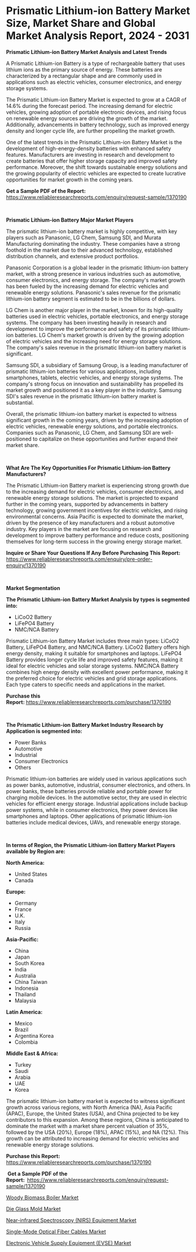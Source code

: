 <p><h1>Prismatic Lithium-ion Battery Market Size, Market Share and Global Market Analysis Report, 2024 - 2031</h1></p><p><strong>Prismatic Lithium-ion Battery Market Analysis and Latest Trends</strong></p>
<p><p>A Prismatic Lithium-ion Battery is a type of rechargeable battery that uses lithium ions as the primary source of energy. These batteries are characterized by a rectangular shape and are commonly used in applications such as electric vehicles, consumer electronics, and energy storage systems.</p><p>The Prismatic Lithium-ion Battery Market is expected to grow at a CAGR of 14.6% during the forecast period. The increasing demand for electric vehicles, growing adoption of portable electronic devices, and rising focus on renewable energy sources are driving the growth of the market. Additionally, advancements in battery technology, such as improved energy density and longer cycle life, are further propelling the market growth.</p><p>One of the latest trends in the Prismatic Lithium-ion Battery Market is the development of high-energy-density batteries with enhanced safety features. Manufacturers are investing in research and development to create batteries that offer higher storage capacity and improved safety performance. Moreover, the shift towards sustainable energy solutions and the growing popularity of electric vehicles are expected to create lucrative opportunities for market growth in the coming years.</p></p>
<p><strong>Get a Sample PDF of the Report:&nbsp;</strong> <a href="https://www.reliableresearchreports.com/enquiry/request-sample/1370190">https://www.reliableresearchreports.com/enquiry/request-sample/1370190</a></p>
<p>&nbsp;</p>
<p><strong>Prismatic Lithium-ion Battery Major Market Players</strong></p>
<p><p>The prismatic lithium-ion battery market is highly competitive, with key players such as Panasonic, LG Chem, Samsung SDI, and Murata Manufacturing dominating the industry. These companies have a strong foothold in the market due to their advanced technology, established distribution channels, and extensive product portfolios.</p><p>Panasonic Corporation is a global leader in the prismatic lithium-ion battery market, with a strong presence in various industries such as automotive, consumer electronics, and energy storage. The company's market growth has been fueled by the increasing demand for electric vehicles and renewable energy solutions. Panasonic's sales revenue for the prismatic lithium-ion battery segment is estimated to be in the billions of dollars.</p><p>LG Chem is another major player in the market, known for its high-quality batteries used in electric vehicles, portable electronics, and energy storage systems. The company has been investing heavily in research and development to improve the performance and safety of its prismatic lithium-ion batteries. LG Chem's market growth is driven by the growing adoption of electric vehicles and the increasing need for energy storage solutions. The company's sales revenue in the prismatic lithium-ion battery market is significant.</p><p>Samsung SDI, a subsidiary of Samsung Group, is a leading manufacturer of prismatic lithium-ion batteries for various applications, including smartphones, tablets, electric vehicles, and energy storage systems. The company's strong focus on innovation and sustainability has propelled its market growth and positioned it as a key player in the industry. Samsung SDI's sales revenue in the prismatic lithium-ion battery market is substantial. </p><p>Overall, the prismatic lithium-ion battery market is expected to witness significant growth in the coming years, driven by the increasing adoption of electric vehicles, renewable energy solutions, and portable electronics. Companies such as Panasonic, LG Chem, and Samsung SDI are well-positioned to capitalize on these opportunities and further expand their market share.</p></p>
<p>&nbsp;</p>
<p><strong>What Are The Key Opportunities For Prismatic Lithium-ion Battery Manufacturers?</strong></p>
<p><p>The Prismatic Lithium-ion Battery market is experiencing strong growth due to the increasing demand for electric vehicles, consumer electronics, and renewable energy storage solutions. The market is projected to expand further in the coming years, supported by advancements in battery technology, growing government incentives for electric vehicles, and rising environmental concerns. Asia Pacific is expected to dominate the market, driven by the presence of key manufacturers and a robust automotive industry. Key players in the market are focusing on research and development to improve battery performance and reduce costs, positioning themselves for long-term success in the growing energy storage market.</p></p>
<p><strong>Inquire or Share Your Questions If Any Before Purchasing This Report:</strong> <a href="https://www.reliableresearchreports.com/enquiry/pre-order-enquiry/1370190">https://www.reliableresearchreports.com/enquiry/pre-order-enquiry/1370190</a></p>
<p>&nbsp;</p>
<p><strong>Market Segmentation</strong></p>
<p><strong>The Prismatic Lithium-ion Battery Market Analysis by types is segmented into:</strong></p>
<p><ul><li>LiCoO2 Battery</li><li>LiFePO4 Battery</li><li>NMC/NCA Battery</li></ul></p>
<p><p>Prismatic Lithium-ion Battery Market includes three main types: LiCoO2 Battery, LiFePO4 Battery, and NMC/NCA Battery. LiCoO2 Battery offers high energy density, making it suitable for smartphones and laptops. LiFePO4 Battery provides longer cycle life and improved safety features, making it ideal for electric vehicles and solar storage systems. NMC/NCA Battery combines high energy density with excellent power performance, making it the preferred choice for electric vehicles and grid storage applications. Each type caters to specific needs and applications in the market.</p></p>
<p><strong>Purchase this Report:&nbsp;</strong><a href="https://www.reliableresearchreports.com/purchase/1370190">https://www.reliableresearchreports.com/purchase/1370190</a></p>
<p>&nbsp;</p>
<p><strong>The Prismatic Lithium-ion Battery Market Industry Research by Application is segmented into:</strong></p>
<p><ul><li>Power Banks</li><li>Automotive</li><li>Industrial</li><li>Consumer Electronics</li><li>Others</li></ul></p>
<p><p>Prismatic lithium-ion batteries are widely used in various applications such as power banks, automotive, industrial, consumer electronics, and others. In power banks, these batteries provide reliable and portable power for charging mobile devices. In the automotive sector, they are used in electric vehicles for efficient energy storage. Industrial applications include backup power systems, while in consumer electronics, they power devices like smartphones and laptops. Other applications of prismatic lithium-ion batteries include medical devices, UAVs, and renewable energy storage.</p></p>
<p>&nbsp;</p>
<p><strong>In terms of Region, the Prismatic Lithium-ion Battery Market Players available by Region are:</strong></p>
<p>
    <p> <strong> North America: </strong>
        <ul>
            <li>United States</li>
            <li>Canada</li>
        </ul>
        </p> 
    <p> <strong> Europe: </strong>
        <ul>
            <li>Germany</li>
            <li>France</li>
            <li>U.K.</li>
            <li>Italy</li>
            <li>Russia</li>
        </ul>
        </p> 
    <p> <strong> Asia-Pacific: </strong>
        <ul>
            <li>China</li>
            <li>Japan</li>
            <li>South Korea</li>
            <li>India</li>
            <li>Australia</li>
            <li>China Taiwan</li>
            <li>Indonesia</li>
            <li>Thailand</li>
            <li>Malaysia</li>
        </ul>
        </p> 
    <p> <strong> Latin America: </strong>
        <ul>
            <li>Mexico</li>
            <li>Brazil</li>
            <li>Argentina Korea</li>
            <li>Colombia</li>
        </ul>
        </p> 
    <p> <strong> Middle East & Africa: </strong>
        <ul>
            <li>Turkey</li>
            <li>Saudi</li>
            <li>Arabia</li>
            <li>UAE</li>
            <li>Korea</li>
        </ul>
    </p>
    </p>
<p><p>The prismatic lithium-ion battery market is expected to witness significant growth across various regions, with North America (NA), Asia Pacific (APAC), Europe, the United States (USA), and China projected to be key contributors to this expansion. Among these regions, China is anticipated to dominate the market with a market share percent valuation of 35%, followed by the USA (20%), Europe (18%), APAC (15%), and NA (12%). This growth can be attributed to increasing demand for electric vehicles and renewable energy storage solutions.</p></p>
<p><strong>Purchase this Report: </strong><a href="https://www.reliableresearchreports.com/purchase/1370190">https://www.reliableresearchreports.com/purchase/1370190</a></p>
<p>&nbsp;<strong>Get a Sample PDF of the Report:&nbsp;&nbsp;</strong><a href="https://www.reliableresearchreports.com/enquiry/request-sample/1370190">https://www.reliableresearchreports.com/enquiry/request-sample/1370190</a></p>
<p><strong></strong></p>
<p><p><a href="https://medium.com/@jenniferwhite656/woody-biomass-boiler-market-insight-market-trends-growth-forecasted-from-2024-to-2031-df2a68485486">Woody Biomass Boiler Market</a></p><p><a href="https://medium.com/@jenniferwhite656/die-glass-mold-market-competitive-analysis-market-trends-and-forecast-to-2031-1241bfe9a6dd">Die Glass Mold Market</a></p><p><a href="https://medium.com/@jenniferwhite656/near-infrared-spectroscopy-nirs-equipment-market-size-cagr-trends-2024-2030-f1b8170a9283">Near-infrared Spectroscopy (NIRS) Equipment Market</a></p><p><a href="https://github.com/ruddyyedelwadw/Market-Research-Report-List-1/blob/main/single-mode-optical-fiber-cables-market.md">Single-Mode Optical Fiber Cables Market</a></p><p><a href="https://medium.com/@jenniferwhite656/decoding-electronic-vehicle-supply-equipment-evse-market-metrics-market-share-trends-and-6e5b595150d6">Electronic Vehicle Supply Equipment  (EVSE) Market</a></p></p>
